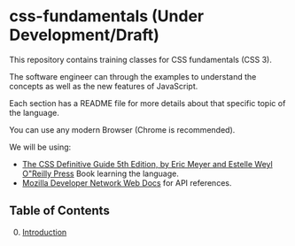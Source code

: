 # css-fundamentals (Under Development/Draft)

This repository contains training classes for CSS fundamentals (CSS 3).

The software engineer can through the examples to understand the concepts as well as the new features of JavaScript.

Each section has a README file for more details about that specific topic of the language.

You can use any modern Browser (Chrome is recommended).

We will be using:
- [The CSS Definitive Guide 5th Edition, by Eric Meyer and Estelle Weyl O"Reilly Press](https://www.oreilly.com/library/view/css-the-definitive/9781098117603/) Book learning the language.
- [Mozilla Developer Network Web Docs](https://developer.mozilla.org/en-US/docs/Web/CSS) for API references.

## Table of Contents
0. [Introduction](00-introduction/README.md)


